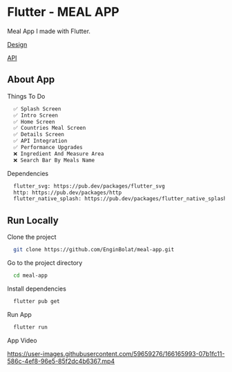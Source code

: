 # Flutter - MEAL APP

Meal App I made with Flutter.

[Design](https://www.figma.com/community/file/1101584409566959317)

[API](https://themealdb.com/api.php)

## About App

Things To Do

```bash
  ✅ Splash Screen
  ✅ Intro Screen
  ✅ Home Screen
  ✅ Countries Meal Screen
  ✅ Details Screen
  ✅ API Integration
  ✅ Performance Upgrades
  ❌ Ingredient And Measure Area
  ❌ Search Bar By Meals Name
```

Dependencies

```bash
  flutter_svg: https://pub.dev/packages/flutter_svg
  http: https://pub.dev/packages/http
  flutter_native_splash: https://pub.dev/packages/flutter_native_splash
```



## Run Locally

Clone the project

```bash
  git clone https://github.com/EnginBolat/meal-app.git
```

Go to the project directory

```bash
  cd meal-app
```

Install dependencies

```bash
  flutter pub get
```

Run App

```bash
  flutter run
```

 App Video
 
 

https://user-images.githubusercontent.com/59659276/166165993-07b1fc11-586c-4ef8-96e5-85f2dc4b6367.mp4


